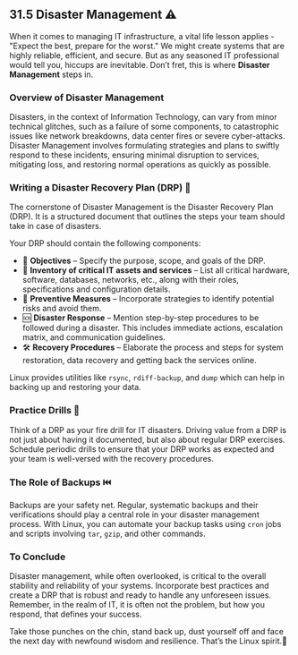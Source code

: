 ## 31.5 Disaster Management ⚠️

When it comes to managing IT infrastructure, a vital life lesson applies - "Expect the best, prepare for the worst." We might create systems that are highly reliable, efficient, and secure. But as any seasoned IT professional would tell you, hiccups are inevitable. Don’t fret, this is where **Disaster Management** steps in.

### Overview of Disaster Management

Disasters, in the context of Information Technology, can vary from minor technical glitches, such as a failure of some components, to catastrophic issues like network breakdowns, data center fires or severe cyber-attacks. Disaster Management involves formulating strategies and plans to swiftly respond to these incidents, ensuring minimal disruption to services, mitigating loss, and restoring normal operations as quickly as possible.

### Writing a Disaster Recovery Plan (DRP) 📝 

The cornerstone of Disaster Management is the Disaster Recovery Plan (DRP). It is a structured document that outlines the steps your team should take in case of disasters.

Your DRP should contain the following components:

- 🎯 **Objectives** – Specify the purpose, scope, and goals of the DRP.
- 💽 **Inventory of critical IT assets and services** – List all critical hardware, software, databases, networks, etc., along with their roles, specifications and configuration details.
- 🚧 **Preventive Measures** – Incorporate strategies to identify potential risks and avoid them.
- 🆘 **Disaster Response** – Mention step-by-step procedures to be followed during a disaster. This includes immediate actions, escalation matrix, and communication guidelines.
- 🛠️ **Recovery Procedures** – Elaborate the process and steps for system restoration, data recovery and getting back the services online.

Linux provides utilities like `rsync`, `rdiff-backup`, and `dump` which can help in backing up and restoring your data.

### Practice Drills 🚒 

Think of a DRP as your fire drill for IT disasters. Driving value from a DRP is not just about having it documented, but also about regular DRP exercises. Schedule periodic drills to ensure that your DRP works as expected and your team is well-versed with the recovery procedures.

### The Role of Backups ⏮️

Backups are your safety net. Regular, systematic backups and their verifications should play a central role in your disaster management process. With Linux, you can automate your backup tasks using `cron` jobs and scripts involving `tar`, `gzip`, and other commands.

### To Conclude 

Disaster management, while often overlooked, is critical to the overall stability and reliability of your systems. Incorporate best practices and create a DRP that is robust and ready to handle any unforeseen issues. Remember, in the realm of IT, it is often not the problem, but how you respond, that defines your success. 

Take those punches on the chin, stand back up, dust yourself off and face the next day with newfound wisdom and resilience. That’s the Linux spirit.💪